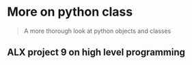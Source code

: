# More on python class
> A more thorough look at python objects and classes

## ALX project 9 on high level programming